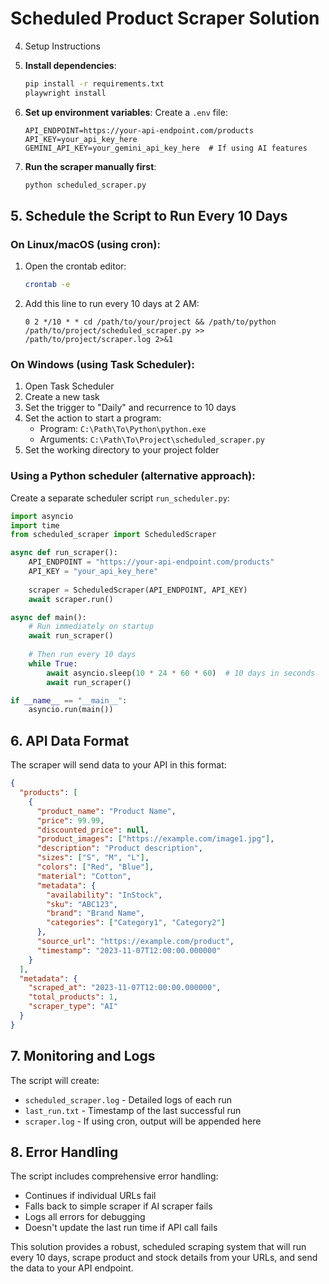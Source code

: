 # Scheduled Product Scraper Solution

4. Setup Instructions

1. **Install dependencies**:
   ```bash
   pip install -r requirements.txt
   playwright install
   ```

2. **Set up environment variables**:
   Create a `.env` file:
   ```
   API_ENDPOINT=https://your-api-endpoint.com/products
   API_KEY=your_api_key_here
   GEMINI_API_KEY=your_gemini_api_key_here  # If using AI features
   ```

3. **Run the scraper manually first**:
   ```bash
   python scheduled_scraper.py
   ```

## 5. Schedule the Script to Run Every 10 Days

### On Linux/macOS (using cron):

1. Open the crontab editor:
   ```bash
   crontab -e
   ```

2. Add this line to run every 10 days at 2 AM:
   ```
   0 2 */10 * * cd /path/to/your/project && /path/to/python /path/to/project/scheduled_scraper.py >> /path/to/project/scraper.log 2>&1
   ```

### On Windows (using Task Scheduler):

1. Open Task Scheduler
2. Create a new task
3. Set the trigger to "Daily" and recurrence to 10 days
4. Set the action to start a program:
   - Program: `C:\Path\To\Python\python.exe`
   - Arguments: `C:\Path\To\Project\scheduled_scraper.py`
5. Set the working directory to your project folder

### Using a Python scheduler (alternative approach):

Create a separate scheduler script `run_scheduler.py`:

```python
import asyncio
import time
from scheduled_scraper import ScheduledScraper

async def run_scraper():
    API_ENDPOINT = "https://your-api-endpoint.com/products"
    API_KEY = "your_api_key_here"
    
    scraper = ScheduledScraper(API_ENDPOINT, API_KEY)
    await scraper.run()

async def main():
    # Run immediately on startup
    await run_scraper()
    
    # Then run every 10 days
    while True:
        await asyncio.sleep(10 * 24 * 60 * 60)  # 10 days in seconds
        await run_scraper()

if __name__ == "__main__":
    asyncio.run(main())
```

## 6. API Data Format

The scraper will send data to your API in this format:

```json
{
  "products": [
    {
      "product_name": "Product Name",
      "price": 99.99,
      "discounted_price": null,
      "product_images": ["https://example.com/image1.jpg"],
      "description": "Product description",
      "sizes": ["S", "M", "L"],
      "colors": ["Red", "Blue"],
      "material": "Cotton",
      "metadata": {
        "availability": "InStock",
        "sku": "ABC123",
        "brand": "Brand Name",
        "categories": ["Category1", "Category2"]
      },
      "source_url": "https://example.com/product",
      "timestamp": "2023-11-07T12:00:00.000000"
    }
  ],
  "metadata": {
    "scraped_at": "2023-11-07T12:00:00.000000",
    "total_products": 1,
    "scraper_type": "AI"
  }
}
```

## 7. Monitoring and Logs

The script will create:
- `scheduled_scraper.log` - Detailed logs of each run
- `last_run.txt` - Timestamp of the last successful run
- `scraper.log` - If using cron, output will be appended here

## 8. Error Handling

The script includes comprehensive error handling:
- Continues if individual URLs fail
- Falls back to simple scraper if AI scraper fails
- Logs all errors for debugging
- Doesn't update the last run time if API call fails

This solution provides a robust, scheduled scraping system that will run every 10 days, scrape product and stock details from your URLs, and send the data to your API endpoint.
